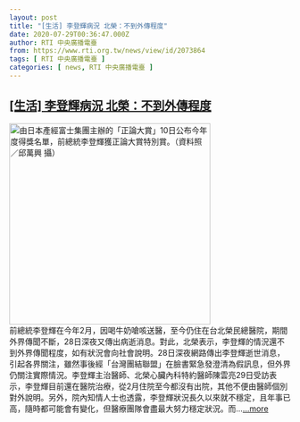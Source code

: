 ```yaml
---
layout: post
title: "[生活] 李登輝病況 北榮：不到外傳程度"
date: 2020-07-29T00:36:47.000Z
author: RTI 中央廣播電臺
from: https://www.rti.org.tw/news/view/id/2073864
tags: [ RTI 中央廣播電臺 ]
categories: [ news, RTI 中央廣播電臺 ]
---
```

<!--1595983007000-->
[[生活] 李登輝病況 北榮：不到外傳程度](https://www.rti.org.tw/news/view/id/2073864)
------

<div>
<img src="https://static.rti.org.tw/assets/thumbnails/2019/12/10/ff580ce8ee929ac87e6643d26d8022a4.jpg" width="360" alt="由日本產經富士集團主辦的「正論大賞」10日公布今年度得獎名單，前總統李登輝獲正論大賞特別賞。（資料照／邱萬興 攝）" title="由日本產經富士集團主辦的「正論大賞」10日公布今年度得獎名單，前總統李登輝獲正論大賞特別賞。（資料照／邱萬興 攝）"><br>前總統李登輝在今年2月，因喝牛奶嗆咳送醫，至今仍住在台北榮民總醫院，期間外界傳聞不斷，28日深夜又傳出病逝消息。對此，北榮表示，李登輝的情況還不到外界傳聞程度，如有狀況會向社會說明。28日深夜網路傳出李登輝逝世消息，引起各界關注，雖然事後經「台灣團結聯盟」在臉書緊急發澄清為假訊息，但外界仍關注實際情況。李登輝主治醫師、北榮心臟內科特約醫師陳雲亮29日受訪表示，李登輝目前還在醫院治療，從2月住院至今都沒有出院，其他不便由醫師個別對外說明。另外，院內知情人士也透露，李登輝狀況長久以來就不穩定，且年事已高，隨時都可能會有變化，但醫療團隊會盡最大努力穩定狀況。而...<a target="_blank" href="https://www.rti.org.tw/news/view/id/2073864">...more</a>
</div>
